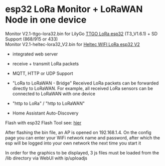 # esp32 LoRa Monitor + LoRaWAN Node in one device
Monitor V2.1-ttgo-lora32.bin for LilyGo [TTGO LoRa esp32](https://github.com/LilyGO/TTGO-LoRa32-V2.1) (T3_V1.6.1) + SD Support  (868/915 or 433)    
Monitor V2.1-heltec-lora32_V2.bin for [Heltec WIFI LoRa esp32 V2](https://resource.heltec.cn/download/Manual%20Old/WiFi%20Lora32Manual.pdf)  

* integrated web server
  
* receive + transmit LoRa packets

* MQTT, HTTP or UDP Support

* "LoRa to LoRaWAN - Bridge"  Received LoRa packets can be forwarded directly to LoRaWAN. For example, all received LoRa sensors can be connected to LoRaWAN with one device

* "http to LoRa" / "http to LoRaWAN"

* Home Assistant Auto-Discovery

Flash with esp32 Flash Tool see: [hier](https://www.aeq-web.com/esp32-flash-tool-exported-program-upload-bin-hex-file/?lang=en)

After flashing the bin file, an AP is opened on 192.168.1.4. On the config page you can enter your WiFi network name and password, after which the esp will be logged into your own network the next time you start it

In order for the graphics to be displayed, 3 js files must be loaded from the /lib directory via WebUI with ip/uploadjs

